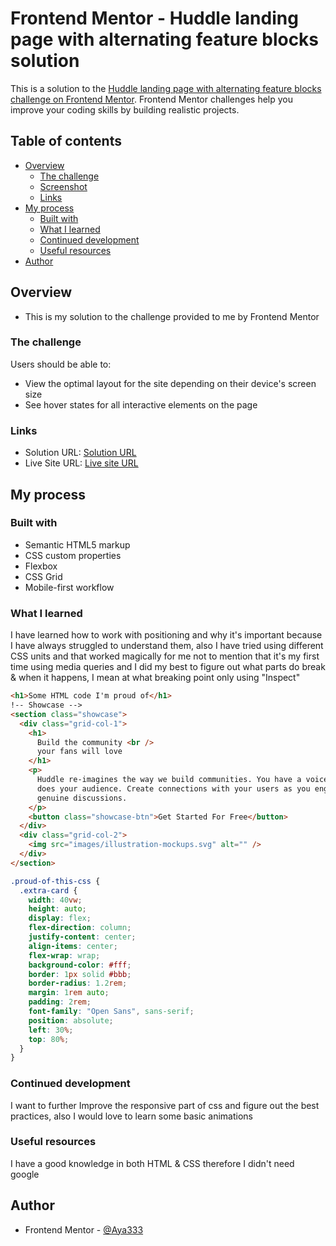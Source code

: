 # Frontend Mentor - Huddle landing page with alternating feature blocks solution

This is a solution to the [Huddle landing page with alternating feature blocks challenge on Frontend Mentor](https://www.frontendmentor.io/challenges/huddle-landing-page-with-alternating-feature-blocks-5ca5f5981e82137ec91a5100). Frontend Mentor challenges help you improve your coding skills by building realistic projects.

## Table of contents

- [Overview](#overview)
  - [The challenge](#the-challenge)
  - [Screenshot](#screenshot)
  - [Links](#links)
- [My process](#my-process)
  - [Built with](#built-with)
  - [What I learned](#what-i-learned)
  - [Continued development](#continued-development)
  - [Useful resources](#useful-resources)
- [Author](#author)

## Overview

- This is my solution to the challenge provided to me by Frontend Mentor

### The challenge

Users should be able to:

- View the optimal layout for the site depending on their device's screen size
- See hover states for all interactive elements on the page

### Links

- Solution URL: [Solution URL](https://github.com/Aya333/Huddle)
- Live Site URL: [Live site URL](https://aya333.github.io/Huddle/)

## My process

### Built with

- Semantic HTML5 markup
- CSS custom properties
- Flexbox
- CSS Grid
- Mobile-first workflow

### What I learned

I have learned how to work with positioning and why it's important because I have always struggled to understand them, also I have tried using different CSS units and that worked magically for me not to mention that it's my first time using media queries and I did my best to figure out what parts do break & when it happens, I mean at what breaking point only using "Inspect"

```html
<h1>Some HTML code I'm proud of</h1>
!-- Showcase -->
<section class="showcase">
  <div class="grid-col-1">
    <h1>
      Build the community <br />
      your fans will love
    </h1>
    <p>
      Huddle re-imagines the way we build communities. You have a voice, but so
      does your audience. Create connections with your users as you engage in
      genuine discussions.
    </p>
    <button class="showcase-btn">Get Started For Free</button>
  </div>
  <div class="grid-col-2">
    <img src="images/illustration-mockups.svg" alt="" />
  </div>
</section>
```

```css
.proud-of-this-css {
  .extra-card {
    width: 40vw;
    height: auto;
    display: flex;
    flex-direction: column;
    justify-content: center;
    align-items: center;
    flex-wrap: wrap;
    background-color: #fff;
    border: 1px solid #bbb;
    border-radius: 1.2rem;
    margin: 1rem auto;
    padding: 2rem;
    font-family: "Open Sans", sans-serif;
    position: absolute;
    left: 30%;
    top: 80%;
  }
}
```

### Continued development

I want to further Improve the responsive part of css and figure out the best practices, also I would love to learn some basic animations

### Useful resources

I have a good knowledge in both HTML & CSS therefore I didn't need google

## Author

- Frontend Mentor - [@Aya333](https://www.frontendmentor.io/profile/Aya333)
